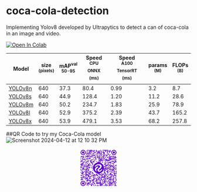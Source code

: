 # coca-cola-detection
Implementing Yolov8 developed by Ultrapytics to detect a can of coca-cola in an image and video.

<div>
<a href="https://colab.research.google.com/github/17yo17/coca-cola-detection/blob/main/Coca_Cola_DetectionYOLOv8.ipynb"><img src="https://colab.research.google.com/assets/colab-badge.svg" alt="Open In Colab"></a>
</div>

| Model                                                                                | size<br><sup>(pixels) | mAP<sup>val<br>50-95 | Speed<br><sup>CPU ONNX<br>(ms) | Speed<br><sup>A100 TensorRT<br>(ms) | params<br><sup>(M) | FLOPs<br><sup>(B) |
| ------------------------------------------------------------------------------------ | --------------------- | -------------------- | ------------------------------ | ----------------------------------- | ------------------ | ----------------- |
| [YOLOv8n](https://github.com/ultralytics/assets/releases/download/v8.1.0/yolov8n.pt) | 640                   | 37.3                 | 80.4                           | 0.99                                | 3.2                | 8.7               |
| [YOLOv8s](https://github.com/ultralytics/assets/releases/download/v8.1.0/yolov8s.pt) | 640                   | 44.9                 | 128.4                          | 1.20                                | 11.2               | 28.6              |
| [YOLOv8m](https://github.com/ultralytics/assets/releases/download/v8.1.0/yolov8m.pt) | 640                   | 50.2                 | 234.7                          | 1.83                                | 25.9               | 78.9              |
| [YOLOv8l](https://github.com/ultralytics/assets/releases/download/v8.1.0/yolov8l.pt) | 640                   | 52.9                 | 375.2                          | 2.39                                | 43.7               | 165.2             |
| [YOLOv8x](https://github.com/ultralytics/assets/releases/download/v8.1.0/yolov8x.pt) | 640                   | 53.9                 | 479.1                          | 3.53                                | 68.2               | 257.8             |



##QR Code to try my Coca-Cola model
![Screenshot 2024-04-12 at 12 10 32 PM](https://github.com/17yo17/coca-cola-detection/assets/117047772/4aac66a9-f34a-4129-b577-cc23edbc63f8)
<div align="center">
  <p>
    <img src="img/coca-cola-model.png" alt="Coca-Cola Model">
  </p>
